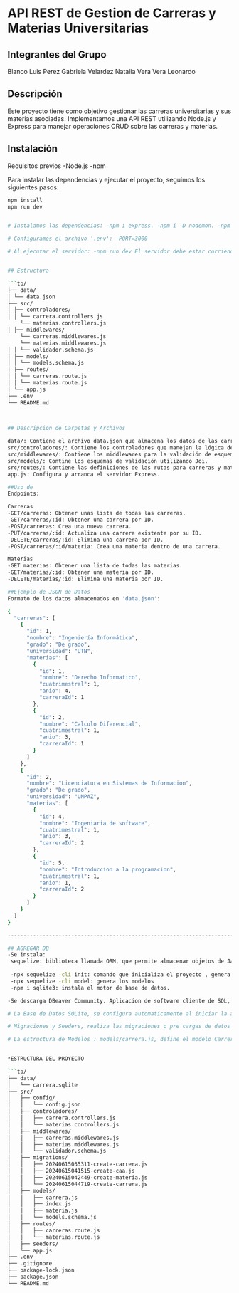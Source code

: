 # API REST de Gestion de Carreras y Materias Universitarias

## Integrantes del Grupo

Blanco Luis
Perez Gabriela
Velardez Natalia
Vera Vera Leonardo

## Descripción
Este proyecto tiene como objetivo gestionar las carreras universitarias y sus materias asociadas. Implementamos una API REST utilizando Node.js y Express para manejar operaciones CRUD sobre las carreras y materias.



## Instalación
Requisitos previos -Node.js -npm

Para instalar las dependencias y ejecutar el proyecto, seguimos los siguientes pasos:

```bash o terminal de Code
npm install
npm run dev


# Instalamos las dependencias: -npm i express. -npm i -D nodemon. -npm i Joi.

# Configuramos el archivo '.env': -PORT=3000

# Al ejecutar el servidor: -npm run dev El servidor debe estar corriendo en 'http://localhost:3000'


## Estructura

```tp/
├── data/
│ └── data.json
├── src/
│ ├── controladores/
│ │ └── carrera.controllers.js
    └── materias.controllers.js
│ ├── middlewares/
    └── carreras.middlewares.js
    └── materias.middlewares.js
│ │ └── validador.schema.js
│ ├── models/
│ │ └── models.schema.js
│ ├── routes/
│ │ └── carreras.route.js
│ │ └── materias.route.js
│ └── app.js
├── .env
└── README.md


  
## Descripcion de Carpetas y Archivos

data/: Contiene el archivo data.json que almacena los datos de las carreras y materias.
src/controladores/: Contiene los controladores que manejan la lógica de negocio de las rutas.
src/middlewares/: Contiene los middlewares para la validación de esquemas y datos.
src/models/: Contine los esquemas de validación utilizando Joi.
src/routes/: Contiene las definiciones de las rutas para carreras y materias.
app.js: Configura y arranca el servidor Express.

##Uso de
Endpoints:

Carreras
-GET/carreras: Obtener unas lista de todas las carreras.
-GET/carreras/:id: Obtener una carrera por ID.
-POST/carreras: Crea una nueva carrera.
-PUT/carreras/:id: Actualiza una carrera existente por su ID.
-DELETE/carreras/:id: Elimina una carrera por ID.
-POST/carreras/:id/materia: Crea una materia dentro de una carrera.

Materias 
-GET materias: Obtener una lista de todas las materias.
-GET/materias/:id: Obtener una materia por ID.
-DELETE/materias/:id: Elimina una materia por ID.

##Ejemplo de JSON de Datos
Formato de los datos almacenados en 'data.json':

{
  "carreras": [
    {
      "id": 1,
      "nombre": "Ingeniería Informática",
      "grado": "De grado",
      "universidad": "UTN",
      "materias": [
        {
          "id": 1,
          "nombre": "Derecho Informatico",
          "cuatrimestral": 1,
          "anio": 4,
          "carreraId": 1
        },
        {
          "id": 2,
          "nombre": "Calculo Diferencial",
          "cuatrimestral": 1,
          "anio": 3,
          "carreraId": 1
        }
      ]
    },
    {
      "id": 2,
      "nombre": "Licenciatura en Sistemas de Informacion",
      "grado": "De grado",
      "universidad": "UNPAZ",
      "materias": [
        {
          "id": 4,
          "nombre": "Ingeniaria de software",
          "cuatrimestral": 1,
          "anio": 3,
          "carreraId": 2
        },
        {
          "id": 5,
          "nombre": "Introduccion a la programacion",
          "cuatrimestral": 1,
          "anio": 1,
          "carreraId": 2
        }
      ]
    }
  ]
}

--------------------------------------------------------------------------------------

## AGREGAR DB
-Se instala:
 sequelize: biblioteca llamada ORM, que permite almacenar objetos de JavaScript en una base de datos relacional sin usar el Lenguaje SQL en si mismo.
   
 -npx sequelize -cli init: comando que inicializa el proyecto , genera carpetas dentro del SRC.
 -npx sequelize -cli model: genera los modelos
 -npm i sqlite3: instala el motor de base de datos.

-Se descarga DBeaver Community. Aplicacion de software cliente de SQL, herramienta de administracion de bases de datos.

# La Base de Datos SQLite, se configura automaticamente al iniciar la aplicacion, ya que el archivo index.js se encarga de leer todos los modelos definidos en el directorio y los sincroniza con la base de datos.

# Migraciones y Seeders, realiza las migraciones o pre cargas de datos en el directorio correspondiente.

# La estructura de Modelos : models/carrera.js, define el modelo Carrera. models/materia.js, define el modelo Materia.
  

*ESTRUCTURA DEL PROYECTO

```tp/
├── data/
│   └── carrera.sqlite
├── src/
│   ├── config/
│   │   └── config.json
│   ├── controladores/
│   │   ├── carrera.controllers.js
│   │   └── materias.controllers.js
│   ├── middlewares/
│   │   ├── carreras.middlewares.js
│   │   ├── materias.middlewares.js
│   │   └── validador.schema.js
│   ├── migrations/
│   │   ├── 20240615035311-create-carrera.js
│   │   ├── 20240615041515-create-caa.js
│   │   ├── 20240615042449-create-materia.js
│   │   └── 20240615044719-create-carrera.js
│   ├── models/
│   │   ├── carrera.js
│   │   ├── index.js
│   │   ├── materia.js
│   │   └── models.schema.js
│   ├── routes/
│   │   ├── carreras.route.js
│   │   └── materias.route.js
│   ├── seeders/
│   └── app.js
├── .env
├── .gitignore
├── package-lock.json
├── package.json
└── README.md











